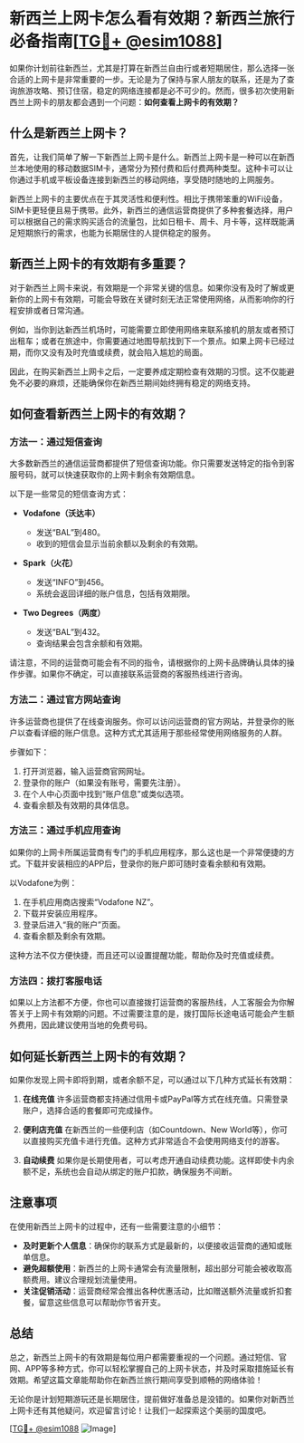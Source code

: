 # 新西兰上网卡怎么看有效期？新西兰旅行必备指南[[TG💪+ @esim1088](https://t.me/s/esim1088)]

如果你计划前往新西兰，尤其是打算在新西兰自由行或者短期居住，那么选择一张合适的上网卡是非常重要的一步。无论是为了保持与家人朋友的联系，还是为了查询旅游攻略、预订住宿，稳定的网络连接都是必不可少的。然而，很多初次使用新西兰上网卡的朋友都会遇到一个问题：**如何查看上网卡的有效期？**

## 什么是新西兰上网卡？

首先，让我们简单了解一下新西兰上网卡是什么。新西兰上网卡是一种可以在新西兰本地使用的移动数据SIM卡，通常分为预付费和后付费两种类型。这种卡可以让你通过手机或平板设备连接到新西兰的移动网络，享受随时随地的上网服务。

新西兰上网卡的主要优点在于其灵活性和便利性。相比于携带笨重的WiFi设备，SIM卡更轻便且易于携带。此外，新西兰的通信运营商提供了多种套餐选择，用户可以根据自己的需求购买适合的流量包，比如日租卡、周卡、月卡等，这样既能满足短期旅行的需求，也能为长期居住的人提供稳定的服务。

## 新西兰上网卡的有效期有多重要？

对于新西兰上网卡来说，有效期是一个非常关键的信息。如果你没有及时了解或更新你的上网卡有效期，可能会导致在关键时刻无法正常使用网络，从而影响你的行程安排或者日常沟通。

例如，当你到达新西兰机场时，可能需要立即使用网络来联系接机的朋友或者预订出租车；或者在旅途中，你需要通过地图导航找到下一个景点。如果上网卡已经过期，而你又没有及时充值或续费，就会陷入尴尬的局面。

因此，在购买新西兰上网卡之后，一定要养成定期检查有效期的习惯。这不仅能避免不必要的麻烦，还能确保你在新西兰期间始终拥有稳定的网络支持。

## 如何查看新西兰上网卡的有效期？

### 方法一：通过短信查询

大多数新西兰的通信运营商都提供了短信查询功能。你只需要发送特定的指令到客服号码，就可以快速获取你的上网卡剩余有效期信息。

以下是一些常见的短信查询方式：

- **Vodafone（沃达丰）**
  - 发送“BAL”到480。
  - 收到的短信会显示当前余额以及剩余的有效期。

- **Spark（火花）**
  - 发送“INFO”到456。
  - 系统会返回详细的账户信息，包括有效期限。

- **Two Degrees（两度）**
  - 发送“BAL”到432。
  - 查询结果会包含余额和有效期。

请注意，不同的运营商可能会有不同的指令，请根据你的上网卡品牌确认具体的操作步骤。如果你不确定，可以直接联系运营商的客服热线进行咨询。

### 方法二：通过官方网站查询

许多运营商也提供了在线查询服务。你可以访问运营商的官方网站，并登录你的账户以查看详细的账户信息。这种方式尤其适用于那些经常使用网络服务的人群。

步骤如下：
1. 打开浏览器，输入运营商官网网址。
2. 登录你的账户（如果没有账号，需要先注册）。
3. 在个人中心页面中找到“账户信息”或类似选项。
4. 查看余额及有效期的具体信息。

### 方法三：通过手机应用查询

如果你的上网卡所属运营商有专门的手机应用程序，那么这也是一个非常便捷的方式。下载并安装相应的APP后，登录你的账户即可随时查看余额和有效期。

以Vodafone为例：
1. 在手机应用商店搜索“Vodafone NZ”。
2. 下载并安装应用程序。
3. 登录后进入“我的账户”页面。
4. 查看余额及剩余有效期。

这种方法不仅方便快捷，而且还可以设置提醒功能，帮助你及时充值或续费。

### 方法四：拨打客服电话

如果以上方法都不方便，你也可以直接拨打运营商的客服热线，人工客服会为你解答关于上网卡有效期的问题。不过需要注意的是，拨打国际长途电话可能会产生额外费用，因此建议使用当地的免费号码。

## 如何延长新西兰上网卡的有效期？

如果你发现上网卡即将到期，或者余额不足，可以通过以下几种方式延长有效期：

1. **在线充值**
   许多运营商都支持通过信用卡或PayPal等方式在线充值。只需登录账户，选择合适的套餐即可完成操作。

2. **便利店充值**
   在新西兰的一些便利店（如Countdown、New World等），你可以直接购买充值卡进行充值。这种方式非常适合不会使用网络支付的游客。

3. **自动续费**
   如果你是长期使用者，可以考虑开通自动续费功能。这样即使卡内余额不足，系统也会自动从绑定的账户扣款，确保服务不间断。

## 注意事项

在使用新西兰上网卡的过程中，还有一些需要注意的小细节：

- **及时更新个人信息**：确保你的联系方式是最新的，以便接收运营商的通知或账单信息。
- **避免超额使用**：新西兰的上网卡通常会有流量限制，超出部分可能会被收取高额费用。建议合理规划流量使用。
- **关注促销活动**：运营商经常会推出各种优惠活动，比如赠送额外流量或折扣套餐，留意这些信息可以帮助你节省开支。

## 总结

总之，新西兰上网卡的有效期是每位用户都需要重视的一个问题。通过短信、官网、APP等多种方式，你可以轻松掌握自己的上网卡状态，并及时采取措施延长有效期。希望这篇文章能帮助你在新西兰旅行期间享受到顺畅的网络体验！

无论你是计划短期游玩还是长期居住，提前做好准备总是没错的。如果你对新西兰上网卡还有其他疑问，欢迎留言讨论！让我们一起探索这个美丽的国度吧。

[[TG💪+ @esim1088](https://t.me/s/esim1088) ![Image](https://i.postimg.cc/4NQfJmqS/Snipaste-2025-05-13-00-14-12.png)]